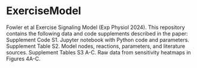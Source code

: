 # ExerciseModel
Fowler et al Exercise Signaling Model (Exp Physiol 2024).
This repository contains the following data and code supplements described in the paper:
Supplement Code S1. Jupyter notebook with Python code and parameters. 
Supplement Table S2. Model nodes, reactions, parameters, and literature sources. 
Supplement Tables S3 A-C. Raw data from sensitivity heatmaps in Figures 4A-C.

